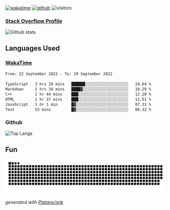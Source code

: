 [![wakatime](https://wakatime.com/badge/user/82c377cd-a54c-404c-b7df-177b313ca539.svg)](https://wakatime.com/@82c377cd-a54c-404c-b7df-177b313ca539)
[![github](https://img.shields.io/github/followers/xinthose?logo=github&style=plastic)](https://github.com/alanhamlett?tab=followers)
![visitors](https://visitor-badge.glitch.me/badge?page_id=xinthose&left_color=green&right_color=red)
### [Stack Overflow Profile](https://stackoverflow.com/users/4056146/xinthose)

![Github stats](https://github-readme-stats.vercel.app/api?username=xinthose&show_icons=true&theme=radical&count_private=true)

## Languages Used

### [WakaTime](https://wakatime.com/)
<!--START_SECTION:waka-->

```text
From: 22 September 2022 - To: 29 September 2022

TypeScript   3 hrs 28 mins   ██████░░░░░░░░░░░░░░░░░░░   24.64 %
Markdown     2 hrs 34 mins   ████▓░░░░░░░░░░░░░░░░░░░░   18.29 %
C++          1 hr 44 mins    ███░░░░░░░░░░░░░░░░░░░░░░   12.28 %
HTML         1 hr 37 mins    ███░░░░░░░░░░░░░░░░░░░░░░   11.51 %
JavaScript   1 hr 1 min      █▓░░░░░░░░░░░░░░░░░░░░░░░   07.31 %
Text         53 mins         █▓░░░░░░░░░░░░░░░░░░░░░░░   06.32 %
```

<!--END_SECTION:waka-->

### Github

![Top Langs](https://github-readme-stats.vercel.app/api/top-langs/?username=xinthose)

## Fun
![github contribution grid snake animation](https://raw.githubusercontent.com/xinthose/xinthose/output/github-contribution-grid-snake.svg)

_generated with [Platane/snk](https://github.com/Platane/snk)_

